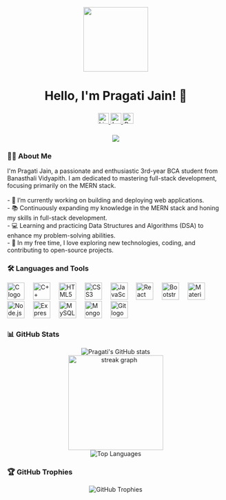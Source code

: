 <div align="center">
  <img height="150" src="https://media.giphy.com/media/M9gbBd9nbDrOTu1Mqx/giphy.gif" />
</div>

###

<h1 align="center">Hello, I'm Pragati Jain! 👋</h1>

###

<div align="center">
  <a href="https://www.linkedin.com/in/pragati3003">
    <img src="https://img.shields.io/static/v1?message=LinkedIn&logo=linkedin&label=&color=0077B5&logoColor=white&labelColor=&style=for-the-badge" height="25" alt="LinkedIn logo" />
  </a>
  <a href="https://leetcode.com/u/Pragati3003/">
    <img src="https://img.shields.io/static/v1?message=LeetCode&logo=leetcode&label=&color=FFA116&logoColor=white&labelColor=&style=for-the-badge" height="25" alt="LeetCode logo" />
  </a>
  <a href="https://pragatijain.vercel.app/">
    <img src="https://img.shields.io/static/v1?message=Portfolio&logo=vercel&label=&color=000000&logoColor=white&labelColor=&style=for-the-badge" height="25" alt="Portfolio logo" />
  </a>
</div>

###

<div align="center">
  <img src="https://visitor-badge.laobi.icu/badge?page_id=pragati3003.pragati3003&" />
</div>

###

<h3 align="left">👩‍💻 About Me</h3>

<p align="left">
  I'm Pragati Jain, a passionate and enthusiastic 3rd-year BCA student from Banasthali Vidyapith. I am dedicated to mastering full-stack development, focusing primarily on the MERN stack. <br><br>
  - 🌟 I’m currently working on building and deploying web applications.<br>
  - 📚 Continuously expanding my knowledge in the MERN stack and honing my skills in full-stack development.<br>
  - 💻 Learning and practicing Data Structures and Algorithms (DSA) to enhance my problem-solving abilities.<br>
  - 🎯 In my free time, I love exploring new technologies, coding, and contributing to open-source projects.<br>
</p>

###

<h3 align="left">🛠 Languages and Tools</h3>

<div align="left">
  <img src="https://cdn.jsdelivr.net/gh/devicons/devicon/icons/c/c-original.svg" height="40" alt="C logo" />
  <img width="12" />
  <img src="https://cdn.jsdelivr.net/gh/devicons/devicon/icons/cplusplus/cplusplus-original.svg" height="40" alt="C++ logo" />
  <img width="12" />
  <img src="https://cdn.jsdelivr.net/gh/devicons/devicon/icons/html5/html5-original-wordmark.svg" height="40" alt="HTML5 logo" />
  <img width="12" />
  <img src="https://cdn.jsdelivr.net/gh/devicons/devicon/icons/css3/css3-original-wordmark.svg" height="40" alt="CSS3 logo" />
  <img width="12" />
  <img src="https://cdn.jsdelivr.net/gh/devicons/devicon/icons/javascript/javascript-original.svg" height="40" alt="JavaScript logo" />
  <img width="12" />
  <img src="https://cdn.jsdelivr.net/gh/devicons/devicon/icons/react/react-original-wordmark.svg" height="40" alt="React logo" />
  <img width="12" />
  <img src="https://cdn.jsdelivr.net/gh/devicons/devicon/icons/bootstrap/bootstrap-original-wordmark.svg" height="40" alt="Bootstrap logo" />
  <img width="12" />
  <img src="https://cdn.jsdelivr.net/gh/devicons/devicon/icons/materialui/materialui-original.svg" height="40" alt="Material UI logo" />
  <img width="12" />
  <img src="https://cdn.jsdelivr.net/gh/devicons/devicon/icons/nodejs/nodejs-original-wordmark.svg" height="40" alt="Node.js logo" />
  <img width="12" />
  <img src="https://cdn.jsdelivr.net/gh/devicons/devicon/icons/express/express-original-wordmark.svg" height="40" alt="Express.js logo" />
  <img width="12" />
  <img src="https://cdn.jsdelivr.net/gh/devicons/devicon/icons/mysql/mysql-original-wordmark.svg" height="40" alt="MySQL logo" />
  <img width="12" />
  <img src="https://cdn.jsdelivr.net/gh/devicons/devicon/icons/mongodb/mongodb-original-wordmark.svg" height="40" alt="MongoDB logo" />
  <img width="12" />
  <img src="https://cdn.jsdelivr.net/gh/devicons/devicon/icons/git/git-original-wordmark.svg" height="40" alt="Git logo" />
</div>

###



<!-- <h3 align="left">💡 LeetCode Stats</h3> -->

<div align="center">
<!--   <img src="https://leetcard.jacoblin.cool/Pragati3003?theme=dark&ext=heatmap" alt="LeetCode Stats" /> -->
  
###
</div>
<h3 align="left">📊 GitHub Stats</h3>

<div align="center">
  <img src="https://github-readme-stats.vercel.app/api?username=pragati-3003&show_icons=true&theme=radical" alt="Pragati's GitHub stats" />
</div>

<div align="center">
  <img src="https://github-readme-streak-stats.herokuapp.com?user=pragati-3003&theme=radical&hide_border=true" height="220" alt="streak graph" />
</div>

<div align="center">
  <img src="https://github-readme-stats.vercel.app/api/top-langs/?username=pragati-3003&layout=compact&theme=radical" alt="Top Languages" />
</div>

###

<h3 align="left">🏆 GitHub Trophies</h3>


<div align="center">
  <img src="https://github-profile-trophy.vercel.app/?username=pragati-3003&theme=radical&no-frame=true&no-bg=true&margin-w=4" alt="GitHub Trophies" />
</div>



###


